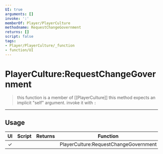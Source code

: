 ```yaml
---
UI: true
arguments: []
invoke: ':'
memberOf: Player/PlayerCulture
methodname: RequestChangeGovernment
returns: []
script: false
tags:
- Player/PlayerCulture/_function
- function/UI
---
```

# PlayerCulture:RequestChangeGovernment
> this function is a member of [[PlayerCulture]]
> this method expects an implicit "self" argument. invoke it with `:`
-----
## Usage
|  UI | Script | Returns | Function | Arguments |
|:---:|:------:|-------:|:--------:|:---------|
|✓| ||PlayerCulture:RequestChangeGovernment||
